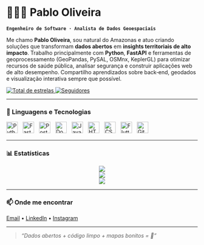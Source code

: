 # 👨🏻‍💻 Pablo Oliveira

**`Engenheiro de Software · Analista de Dados Geoespaciais`**

Me chamo **Pablo Oliveira**, sou natural do Amazonas e atuo criando soluções que transformam **dados abertos** em **insights territoriais de alto impacto**. Trabalho principalmente com **Python**, **FastAPI** e ferramentas de geoprocessamento (GeoPandas, PySAL, OSMnx, KeplerGL) para otimizar recursos de saúde pública, analisar segurança e construir aplicações web de alto desempenho. Compartilho aprendizados sobre back‑end, geodados e visualização interativa sempre que possível.

<p align="left">
    <a href="https://github.com/DevPabloOliveira?tab=repositories&sort=stargazers">
        <img 
            alt="Total de estrelas" 
            title="Total de estrelas no GitHub" 
            src="https://custom-icon-badges.demolab.com/github/stars/DevPabloOliveira?color=55960c&style=for-the-badge&labelColor=488207&logo=star&label=Estrelas"/>
    </a>
    <a href="https://github.com/DevPabloOliveira?tab=followers">
        <img 
            alt="Seguidores" 
            title="Me siga no GitHub" 
            src="https://custom-icon-badges.demolab.com/github/followers/DevPabloOliveira?color=236ad3&labelColor=1155ba&style=for-the-badge&logo=github&label=Seguidores&logoColor=white"/>
    </a>
</p>

---

### 🤖 Linguagens e Tecnologias

<img align="left" alt="Python" title="Python" width="30px" style="padding-right: 10px;" src="https://cdn.jsdelivr.net/gh/devicons/devicon@latest/icons/python/python-original.svg" />
<img align="left" alt="FastAPI" title="FastAPI" width="30px" style="padding-right: 10px;" src="https://cdn.jsdelivr.net/gh/devicons/devicon@latest/icons/fastapi/fastapi-original.svg" />
<img align="left" alt="PostgreSQL" title="PostgreSQL" width="30px" style="padding-right: 10px;" src="https://cdn.jsdelivr.net/gh/devicons/devicon@latest/icons/postgresql/postgresql-original.svg" />
<img align="left" alt="Docker" title="Docker" width="30px" style="padding-right: 10px;" src="https://cdn.jsdelivr.net/gh/devicons/devicon@latest/icons/docker/docker-original.svg" />
<img align="left" alt="JavaScript" title="JavaScript" width="30px" style="padding-right: 10px;" src="https://cdn.jsdelivr.net/gh/devicons/devicon@latest/icons/javascript/javascript-original.svg" />
<img align="left" alt="HTML" title="HTML" width="30px" style="padding-right: 10px;" src="https://cdn.jsdelivr.net/gh/devicons/devicon@latest/icons/html5/html5-original.svg" />
<img align="left" alt="CSS" title="CSS" width="30px" style="padding-right: 10px;" src="https://cdn.jsdelivr.net/gh/devicons/devicon@latest/icons/css3/css3-original.svg" />
<img align="left" alt="Flutter" title="Flutter" width="30px" style="padding-right: 10px;" src="https://cdn.jsdelivr.net/gh/devicons/devicon@latest/icons/flutter/flutter-original.svg" />
<img align="left" alt="Git" title="Git" width="30px" style="padding-right: 10px;" src="https://cdn.jsdelivr.net/gh/devicons/devicon@latest/icons/git/git-original.svg" />

<br/>
<br/>

---

### 📊 Estatísticas

<div align="center">
  <img src="https://github-readme-stats.vercel.app/api?username=DevPabloOliveira&show_icons=true&theme=tokyonight&count_private=true&hide_border=true" />
  <br/>
  <img src="https://github-readme-streak-stats.herokuapp.com/?user=DevPabloOliveira&theme=tokyonight&hide_border=true" />
  <br/>
  <img src="https://github-readme-stats.vercel.app/api/top-langs/?username=DevPabloOliveira&theme=tokyonight&layout=compact&langs_count=10&hide_border=true" />
</div>

---

### 📫 Onde me encontrar

[Email](mailto:seu.email@exemplo.com) • [LinkedIn](https://www.linkedin.com/in/DevPabloOliveira) • [Instagram](https://www.instagram.com/seuusuario/)

---

> *“Dados abertos + código limpo + mapas bonitos = 💚”*
